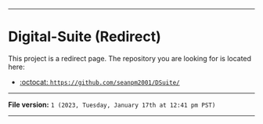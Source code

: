 
***

# Digital-Suite (Redirect)

This project is a redirect page. The repository you are looking for is located here:

- [:octocat: `https://github.com/seanpm2001/DSuite/`](https://github.com/seanpm2001/DSuite/)

***

**File version:** `1 (2023, Tuesday, January 17th at 12:41 pm PST)`

***
